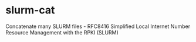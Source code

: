# slurm-cat
Concatenate many SLURM files - RFC8416 Simplified Local Internet Number Resource Management with the RPKI (SLURM)

